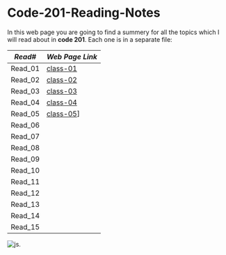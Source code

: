 # Code-201-Reading-Notes

In this web page you are going to find a summery for all the topics which I will read about in **code 201**. Each one is in a separate file:

| *Read#*          |*Web Page Link* |   
| ------------- | ------------- |
| Read_01       |   [class-01](https://randalsallaq.github.io/Code-201-Reading-Notes/class-01)    
| Read_02       | [class-02](https://randalsallaq.github.io/Code-201-Reading-Notes/class-02) |
| Read_03       |  [class-03](https://randalsallaq.github.io/Code-201-Reading-Notes/class-03) |
| Read_04       | [class-04](https://randalsallaq.github.io/Code-201-Reading-Notes/class-04) |
| Read_05       | [class-05](https://randalsallaq.github.io/Code-201-Reading-Notes/class-05)]  |
| Read_06       |  |
| Read_07       |   |
| Read_08       |  |
| Read_09       |  |
| Read_10       |  |
| Read_11       |  |
| Read_12       |   |
| Read_13       |   |
| Read_14       |  |
| Read_15       |   |

![js](https://media.bitdegree.org/storage/media/images/2019/06/coding-books.jpg).
